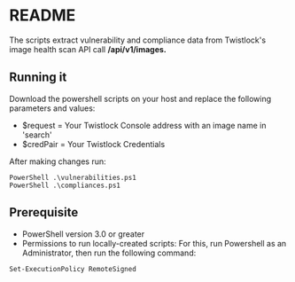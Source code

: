 # README
The scripts extract vulnerability and compliance data from Twistlock's image health scan API call **/api/v1/images.**

## Running it
Download the powershell scripts on your host and replace the following parameters and values:

* $request = Your Twistlock Console address with an image name in 'search'
* $credPair = Your Twistlock Credentials

After making changes run:
```
PowerShell .\vulnerabilities.ps1
PowerShell .\compliances.ps1
```

## Prerequisite 
* PowerShell version 3.0 or greater
* Permissions to run locally-created scripts:
For this, run Powershell as an Administrator, then run the following command:
```
Set-ExecutionPolicy RemoteSigned
```
